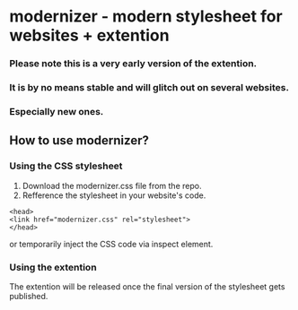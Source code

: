 # modernizer - modern stylesheet for websites + extention
### Please note this is a very early version of the extention. 
### It is by no means stable and will glitch out on several websites.
### Especially new ones.

## How to use modernizer?

### Using the CSS stylesheet
1. Download the modernizer.css file from the repo. 
2. Refference the stylesheet in your website's code.
```
<head>
<link href="modernizer.css" rel="stylesheet"> 
</head>
```

or temporarily inject the CSS code via inspect element.

### Using the extention
The extention will be released once the final version of the stylesheet gets published.
